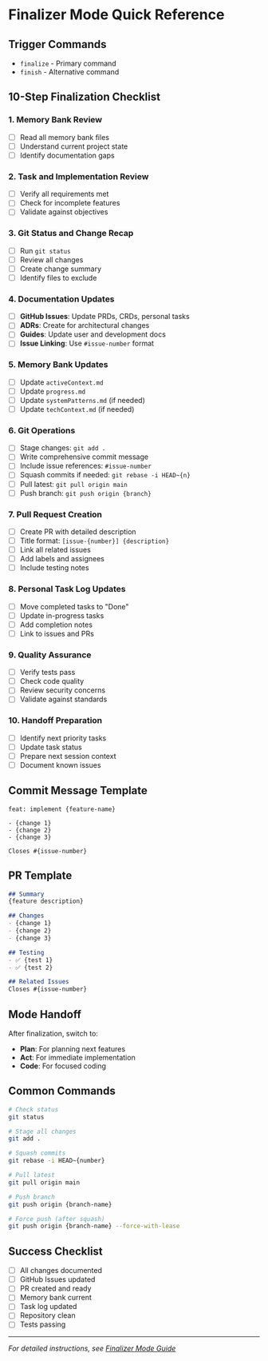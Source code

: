 # Finalizer Mode Quick Reference

## Trigger Commands
- `finalize` - Primary command
- `finish` - Alternative command

## 10-Step Finalization Checklist

### 1. Memory Bank Review
- [ ] Read all memory bank files
- [ ] Understand current project state
- [ ] Identify documentation gaps

### 2. Task and Implementation Review
- [ ] Verify all requirements met
- [ ] Check for incomplete features
- [ ] Validate against objectives

### 3. Git Status and Change Recap
- [ ] Run `git status`
- [ ] Review all changes
- [ ] Create change summary
- [ ] Identify files to exclude

### 4. Documentation Updates
- [ ] **GitHub Issues**: Update PRDs, CRDs, personal tasks
- [ ] **ADRs**: Create for architectural changes
- [ ] **Guides**: Update user and development docs
- [ ] **Issue Linking**: Use `#issue-number` format

### 5. Memory Bank Updates
- [ ] Update `activeContext.md`
- [ ] Update `progress.md`
- [ ] Update `systemPatterns.md` (if needed)
- [ ] Update `techContext.md` (if needed)

### 6. Git Operations
- [ ] Stage changes: `git add .`
- [ ] Write comprehensive commit message
- [ ] Include issue references: `#issue-number`
- [ ] Squash commits if needed: `git rebase -i HEAD~{n}`
- [ ] Pull latest: `git pull origin main`
- [ ] Push branch: `git push origin {branch}`

### 7. Pull Request Creation
- [ ] Create PR with detailed description
- [ ] Title format: `[issue-{number}] {description}`
- [ ] Link all related issues
- [ ] Add labels and assignees
- [ ] Include testing notes

### 8. Personal Task Log Updates
- [ ] Move completed tasks to "Done"
- [ ] Update in-progress tasks
- [ ] Add completion notes
- [ ] Link to issues and PRs

### 9. Quality Assurance
- [ ] Verify tests pass
- [ ] Check code quality
- [ ] Review security concerns
- [ ] Validate against standards

### 10. Handoff Preparation
- [ ] Identify next priority tasks
- [ ] Update task status
- [ ] Prepare next session context
- [ ] Document known issues

## Commit Message Template
```
feat: implement {feature-name}

- {change 1}
- {change 2}
- {change 3}

Closes #{issue-number}
```

## PR Template
```markdown
## Summary
{feature description}

## Changes
- {change 1}
- {change 2}
- {change 3}

## Testing
- ✅ {test 1}
- ✅ {test 2}

## Related Issues
Closes #{issue-number}
```

## Mode Handoff
After finalization, switch to:
- **Plan**: For planning next features
- **Act**: For immediate implementation
- **Code**: For focused coding

## Common Commands
```bash
# Check status
git status

# Stage all changes
git add .

# Squash commits
git rebase -i HEAD~{number}

# Pull latest
git pull origin main

# Push branch
git push origin {branch-name}

# Force push (after squash)
git push origin {branch-name} --force-with-lease
```

## Success Checklist
- [ ] All changes documented
- [ ] GitHub Issues updated
- [ ] PR created and ready
- [ ] Memory bank current
- [ ] Task log updated
- [ ] Repository clean
- [ ] Tests passing

---

*For detailed instructions, see [Finalizer Mode Guide](finalizer-mode-guide.md)* 